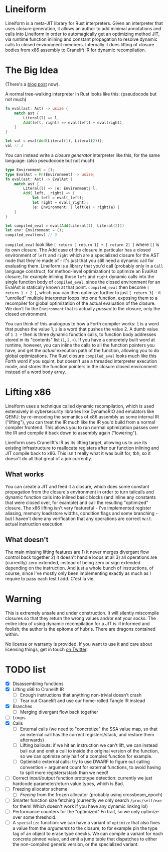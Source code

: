 # Lineiform

Lineiform is a meta-JIT library for Rust interpreters. Given an interpreter that uses closure generation, it allows an author to add minimal annotations and calls into Lineiform in order to automagically get an optimizing method JIT, via runtime function inlining and constant propagation to resolve dynamic calls to closed environment members. Internally it does lifting of closure bodies from x86 assembly to Cranelift IR for dynamic recompilation.

# The Big Idea
(There's a [blog post](https://blog.redvice.org/2022/lineiform-rust-meta-jit/) now).

A normal tree-walking interpreter in Rust looks like this: (pseudocode but not much)
```rust
fn eval(ast: Ast) -> usize {
    match ast {
        Literal(l) => l,
        Add(left, right) => eval(left) + eval(right),
    }
}

let val = eval(Add(Literal(1), Literal(2)));
val // 3
```

You can instead write a *closure generator* interpreter like this, for the same language: (also pseudocode but not much)

```rust
type Environment = ();
type EvalAst = Fn(Environment) -> usize;
fn eval(ast: Ast) -> EvalAst {
    match ast {
        Literal(l) => |e: Environment| l,
        Add(_left, _right) => {
            let left = eval(_left);
            let right = eval(_right);
            |e: Environment| { left(e) + right(e) }
    }
}

let compiled_eval = eval(Add(Literal(1), Literal(2)))
let env: Environment = ();
compiled_eval(env) // 3
```

`compiled_eval` look like `[ return [ return 1] + [ return 2] ]` where `[]` is its own closure.
The Add case of the closure in particular has a closed environment of `left` and `right` which are a specialized closure for the AST node that they're made of - it's just that you still need a dynamic call for evaluating them. Lineiform is a library that you'd call (probably only in a `Call` language construct, for method-level optimization) to optimize an EvalAst closure, for example inlining those `left` and `right` dynamic calls into the single function body of `compiled_eval`, since the closed environment for an EvalAst is statically known at that point.
`compiled_eval` then become `[ return 1 + 2 ]`, which you can then optimize further to just `[ return 3]` - it "unrolled" multiple interpreter loops into one function, exposing them to a recompiler for global optimization of the actual evaluation of the closure. We don't fix the `Environment` that is actually *passed* to the closure, only the closed environment.

You can think of this analogous to how a Forth compiler works: `1` is a word that pushes the value 1, `2` is a word that pushes the value 2. A dumb value of `1 2 +` then is three dynamic function calls, to function body addresses stored in its "contents" list (`1`, `2`, `+`). If you have a concretely built word at runtime, however, you can inline the calls to all the function pointers you have, and get the *actual* execution path of the function, allowing you to do global optimizations. The Rust closure `compiled_eval` looks much like this Forth word if you squint, but doesn't use a threaded interpreter execution mode, and stores the function pointers in the closure closed environment instead of a word body array.

# Lifting x86
Lineiform uses a technique called dynamic recompilation, which is used extensively in cybersecurity libraries like DynamoRIO and emulators like QEMU: by re-encoding the semantics of x86 assembly as some internal IR ("lifting"), you can treat the IR much like the IR you'd build from a normal compiler frontend. This allows you to run normal optimization passes over the IR and compile it back down to assembly again ("lowering").

Lineiform uses Cranelift's IR as its lifting target, allowing us to use its existing infrastructure to reallocate registers after our function inlining and JIT compile back to x86. This isn't really what it was built for, tbh, so it doesn't do all that great of a job currently.

## What works
You can create a JIT and feed it a closure, which does some constant propagation from the closure's environment in order to turn tailcalls and dynamic function calls into inlined basic blocks (and inline any constants that were closed over, for example) and call the resulting "optimized" closure. The x86 lifting isn't very featureful - I've implemented register aliasing, memory load/store widths, condition flags and some branching - but I haven't done any verification that any operations are correct w.r.t. actual instruction execution.

## What doesn't
The main missing lifting features are 1) it never merges divergant flow control back together 2) it doesn't handle loops at all 3) all operations are (currently) zero extended, instead of being zero or sign extended depending on the instruction. And just a whole bunch of instructions, of course, since I've mostly only been implementing exactly as much as I require to pass each test I add. C'est la vie.

# Warning
This is extremely unsafe and under construction. It will silently miscompile closures so that they return the wrong values and/or eat your socks. The entire idea of using dynamic recompilation for a JIT is ill informed and foolish; the author is the epitome of hubris. There are dragons contained within.

No license or warranty is provided. If you want to use it and care about licensing things, get in touch [on Twitter](https://twitter.com/sickeningsprawl).

# TODO list
- [x] Disassembling functions
- [x] Lifting x86 to Cranelift IR
    - [ ] Enough instructions that anything non-trivial doesn't crash
    - [ ] Tear out Cranelift and use our home-rolled Tangle IR instead
- [x] Branches
    - [ ] Merging divergant flow back together
- [ ] Loops
- [x] Calls
    - [ ] External calls (we need to "concretize" the SSA value map, so that an external call has the correct registers/stack, and restore them afterwards)
    - [ ] Lifting bailouts: if we hit an instruction we can't lift, we can instead bail out and emit a call to inside the original version of the function, so we can optimize only half of a complex function for example.
    - [ ] Optimistic external calls: try to use DWARF to figure out calling convention + argument count for external functions, to avoid having to spill more registers/stack than we need!
- [ ] Correct input/output function prototype detection: currently we just hardcode parameter/return value types, which is Bad.
- [ ] Freezing allocator scheme
    - [ ] *Freeing* from the frozen allocator (probably using crossbeam_epoch)
- [ ] Smarter function size fetching (currently we only search `/proc/self/exe` for them! Which doesn't work if you have any dynamic linking lol)
- [ ] Performance counters for the "optimized" Fn trait, so we only optimize over some threshold.
- [ ] A `specialize` function: we can have a variant of `optimize` that also fixes a value from the *arguments* to the closure, to for example pin the type tag of an object to erase type checks. We can compile a variant for each concrete pinned value, and emit a jump table that dispatches to either the non-compiled generic version, or the specialized variant.
